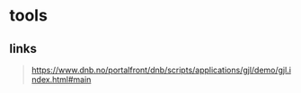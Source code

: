 # tools



## links


> https://www.dnb.no/portalfront/dnb/scripts/applications/gjl/demo/gjl.index.html#main

